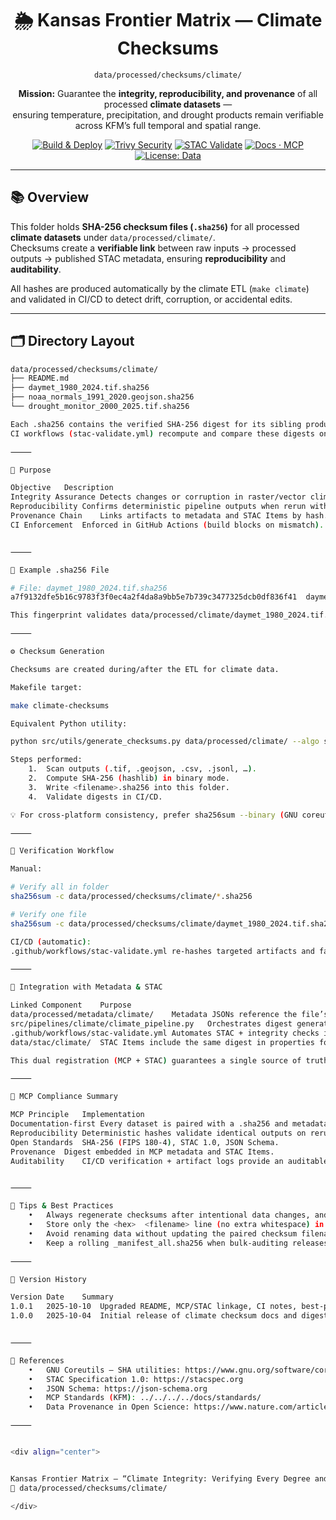 <div align="center">

# 🌦️ Kansas Frontier Matrix — Climate Checksums  
`data/processed/checksums/climate/`

**Mission:** Guarantee the **integrity, reproducibility, and provenance** of all processed **climate datasets** —  
ensuring temperature, precipitation, and drought products remain verifiable across KFM’s full temporal and spatial range.

[![Build & Deploy](https://github.com/bartytime4life/Kansas-Frontier-Matrix/actions/workflows/site.yml/badge.svg)](../../../../.github/workflows/site.yml)
[![Trivy Security](https://github.com/bartytime4life/Kansas-Frontier-Matrix/actions/workflows/trivy.yml/badge.svg)](../../../../.github/workflows/trivy.yml)
[![STAC Validate](https://github.com/bartytime4life/Kansas-Frontier-Matrix/actions/workflows/stac-validate.yml/badge.svg)](../../../../.github/workflows/stac-validate.yml)
[![Docs · MCP](https://img.shields.io/badge/Docs-MCP-blue)](../../../../docs/)
[![License: Data](https://img.shields.io/badge/License-CC--BY%204.0-green)](../../../../LICENSE)

</div>

---

## 📚 Overview

This folder holds **SHA-256 checksum files (`.sha256`)** for all processed **climate datasets** under `data/processed/climate/`.  
Checksums create a **verifiable link** between raw inputs → processed outputs → published STAC metadata, ensuring **reproducibility** and **auditability**.

All hashes are produced automatically by the climate ETL (`make climate`) and validated in CI/CD to detect drift, corruption, or accidental edits.

---

## 🗂️ Directory Layout

```bash
data/processed/checksums/climate/
├── README.md
├── daymet_1980_2024.tif.sha256
├── noaa_normals_1991_2020.geojson.sha256
└── drought_monitor_2000_2025.tif.sha256

Each .sha256 contains the verified SHA-256 digest for its sibling product in data/processed/climate/.
CI workflows (stac-validate.yml) recompute and compare these digests on every build.

⸻

🎯 Purpose

Objective	Description
Integrity Assurance	Detects changes or corruption in raster/vector climate datasets.
Reproducibility	Confirms deterministic pipeline outputs when rerun with identical inputs.
Provenance Chain	Links artifacts to metadata and STAC Items by hash.
CI Enforcement	Enforced in GitHub Actions (build blocks on mismatch).


⸻

🧮 Example .sha256 File

# File: daymet_1980_2024.tif.sha256
a7f9132dfe5b16c9783f3f0ec4a2f4da8a9bb5e7b739c3477325dcb0df836f41  daymet_1980_2024.tif

This fingerprint validates data/processed/climate/daymet_1980_2024.tif.

⸻

⚙️ Checksum Generation

Checksums are created during/after the ETL for climate data.

Makefile target:

make climate-checksums

Equivalent Python utility:

python src/utils/generate_checksums.py data/processed/climate/ --algo sha256

Steps performed:
	1.	Scan outputs (.tif, .geojson, .csv, .jsonl, …).
	2.	Compute SHA-256 (hashlib) in binary mode.
	3.	Write <filename>.sha256 into this folder.
	4.	Validate digests in CI/CD.

💡 For cross-platform consistency, prefer sha256sum --binary (GNU coreutils) or the Python tool above.

⸻

🔎 Verification Workflow

Manual:

# Verify all in folder
sha256sum -c data/processed/checksums/climate/*.sha256

# Verify one file
sha256sum -c data/processed/checksums/climate/daymet_1980_2024.tif.sha256

CI/CD (automatic):
.github/workflows/stac-validate.yml re-hashes targeted artifacts and fails on mismatch, halting deploy until corrected.

⸻

🧩 Integration with Metadata & STAC

Linked Component	Purpose
data/processed/metadata/climate/	Metadata JSONs reference the file’s checksum (mcp_provenance: "sha256:<digest>").
src/pipelines/climate/climate_pipeline.py	Orchestrates digest generation and validation in the ETL.
.github/workflows/stac-validate.yml	Automates STAC + integrity checks in CI/CD.
data/stac/climate/	STAC Items include the same digest in properties for cross-verification.

This dual registration (MCP + STAC) guarantees a single source of truth for integrity across science and catalog layers.

⸻

🧠 MCP Compliance Summary

MCP Principle	Implementation
Documentation-first	Every dataset is paired with a .sha256 and metadata record.
Reproducibility	Deterministic hashes validate identical outputs on reruns.
Open Standards	SHA-256 (FIPS 180-4), STAC 1.0, JSON Schema.
Provenance	Digest embedded in MCP metadata and STAC Items.
Auditability	CI/CD verification + artifact logs provide an auditable trail.


⸻

🧮 Tips & Best Practices
	•	Always regenerate checksums after intentional data changes, and bump dataset version in metadata.
	•	Store only the <hex>  <filename> line (no extra whitespace) in each .sha256.
	•	Avoid renaming data without updating the paired checksum filename and references.
	•	Keep a rolling _manifest_all.sha256 when bulk-auditing releases.

⸻

📅 Version History

Version	Date	Summary
1.0.1	2025-10-10	Upgraded README, MCP/STAC linkage, CI notes, best-practice guidance.
1.0.0	2025-10-04	Initial release of climate checksum docs and digests.


⸻

📖 References
	•	GNU Coreutils — SHA utilities: https://www.gnu.org/software/coreutils/manual/html_node/sha2-utilities.html
	•	STAC Specification 1.0: https://stacspec.org
	•	JSON Schema: https://json-schema.org
	•	MCP Standards (KFM): ../../../../docs/standards/
	•	Data Provenance in Open Science: https://www.nature.com/articles/s41597-019-0193-2

⸻


<div align="center">


Kansas Frontier Matrix — “Climate Integrity: Verifying Every Degree and Drop.”
📍 data/processed/checksums/climate/

</div>
```
